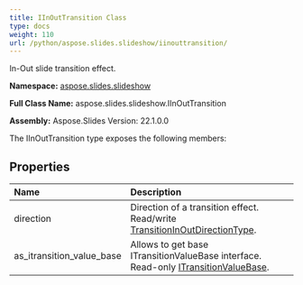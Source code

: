 ```yaml
---
title: IInOutTransition Class
type: docs
weight: 110
url: /python/aspose.slides.slideshow/iinouttransition/
---
```


In-Out slide transition effect.

**Namespace:** [aspose.slides.slideshow](/python/aspose.slides.slideshow/)

**Full Class Name:** aspose.slides.slideshow.IInOutTransition

**Assembly:**  Aspose.Slides Version: 22.1.0.0

The IInOutTransition type exposes the following members:
## **Properties**
|**Name**|**Description**|
| :- | :- |
|direction|Direction of a transition effect.<br/>            Read/write [TransitionInOutDirectionType](/python/aspose.slides.slideshow/transitioninoutdirectiontype/).|
|as_itransition_value_base|Allows to get base ITransitionValueBase interface.<br/>            Read-only [ITransitionValueBase](/python/aspose.slides.slideshow/itransitionvaluebase/).|
